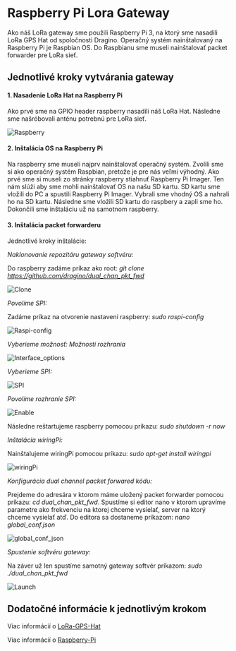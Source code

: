 
# Raspberry Pi Lora Gateway

Ako náš LoRa gateway sme použili Raspberry Pi 3, na ktorý sme nasadili LoRa GPS Hat od spoločnosti Dragino. Operačný systém nainštalovaný na Raspberry Pi je Raspbian OS. Do Raspbianu sme museli nainštalovať packet forwarder pre LoRa sieť.

## Jednotlivé kroky vytvárania gateway

#### 1. Nasadenie LoRa Hat na Raspberry Pi

Ako prvé sme na GPIO header raspberry nasadili náš LoRa Hat. Následne sme našróbovali anténu potrebnú pre LoRa sieť.

![Raspberry](https://github.com/romankiss/R-IoT/blob/main/Projects/2022/IoT-Enviro-sensor/images/Raspberry.png)

#### 2. Inštalácia OS na Raspberry Pi

Na raspberry sme museli najprv nainštalovať operačný systém. Zvolili sme si ako operačný systém Raspbian, pretože je pre nás veľmi výhodný. 
Ako prvé sme si museli zo stránky raspberry stiahnuť Raspberry Pi Imager.
Ten nám slúži aby sme mohli nainštalovať OS na našu SD kartu.
SD kartu sme vložili do PC a spustili Raspberry Pi Imager. 
Vybrali sme vhodný OS a nahrali ho na SD kartu. Následne sme vložili SD kartu do raspbery a zapli sme ho.
Dokončili sme inštaláciu už na samotnom raspberry. 

#### 3. Inštalácia packet forwarderu 

Jednotlivé kroky inštalácie:

*Naklonovanie repozitáru gateway softvéru:*

Do raspberry zadáme príkaz ako root: *git clone https://github.com/dragino/dual_chan_pkt_fwd*

![Clone](https://github.com/romankiss/R-IoT/blob/main/Projects/2022/IoT-Enviro-sensor/images/Clone.png)
 
*Povolíme SPI:*

Zadáme príkaz na otvorenie nastavení raspberry: *sudo raspi-config*

![Raspi-config](https://github.com/romankiss/R-IoT/blob/main/Projects/2022/IoT-Enviro-sensor/images/Raspi-config.png)

*Vyberieme možnosť: Možnosti rozhrania*

![Interface_options](https://github.com/romankiss/R-IoT/blob/main/Projects/2022/IoT-Enviro-sensor/images/Interface_options.png)

*Vyberieme SPI:*

![SPI](https://github.com/romankiss/R-IoT/blob/main/Projects/2022/IoT-Enviro-sensor/images/SPI.png)

*Povolíme rozhranie SPI:*

![Enable](https://github.com/romankiss/R-IoT/blob/main/Projects/2022/IoT-Enviro-sensor/images/Enable.png)

Následne reštartujeme raspberry pomocou príkazu: *sudo shutdown -r now*

*Inštalácia wiringPi:*

Nainštalujeme wiringPi pomocou príkazu: *sudo apt-get install wiringpi*

![wiringPi](https://github.com/romankiss/R-IoT/blob/main/Projects/2022/IoT-Enviro-sensor/images/wiringPi.png)

*Konfigurácia dual channel packet forwared kódu:*

Prejdeme do adresára v ktorom máme uložený packet forwarder pomocou príkazu: *cd dual_chan_pkt_fwd*.
Spustíme si editor nano v ktorom upravíme parametre ako frekvenciu na ktorej chceme vysielať, server na ktorý chceme vysielať atď. Do editora sa dostaneme príkazom: *nano global_conf.json*

![global_conf_json](https://github.com/romankiss/R-IoT/blob/main/Projects/2022/IoT-Enviro-sensor/images/global_config_json.png)

*Spustenie softvéru gateway:*

Na záver už len spustíme samotný gateway softvér príkazom: *sudo ./dual_chan_pkt_fwd*

![Launch](https://github.com/romankiss/R-IoT/blob/main/Projects/2022/IoT-Enviro-sensor/images/Launch.png)


## Dodatočné informácie k jednotlivým krokom

Viac informácií o [LoRa-GPS-Hat](https://www.dragino.com/products/lora/item/106-lora-gps-hat.html)

Viac informácií o [Raspberry-Pi](https://www.raspberrypi.com/documentation/)











